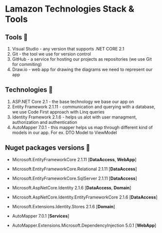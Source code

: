 # Lamazon Technologies Stack & Tools

## Tools 🔨
1. Visual Studio - any version that supports .NET CORE 2.1
2. Git - the tool we use for version control
3. GitHub - a service for hosting our projects as repositories (we use Git for commiting)
4. Draw.io - web app for drawing the diagrams we need to represent our app

## Technologies 🔩
1. ASP.NET Core 2.1 - the base technology we base our app on
2. Entity Framework 2.1.11 - communication and querying with a database, we use Code First approach with Linq queries
3. Identity Framework 2.1.6 - helps us alot with user managment, authorization and authentication
4. AutoMapper 7.0.1 - this mapper helps us map through different kind of models in our app. For ex. DTO Model to ViewModel

## Nuget packages versions 🔌
* Microsoft.EntityFrameworkCore 2.1.11 [**DataAccess**, **WebApp**]  
* Microsoft.EntityFrameworkCore.Relational 2.1.11 [**DataAccess**]  
* Microsoft.EntityFrameworkCore.SqlServer 2.1.11 [**DataAccess**]  

* Microsoft.AspNetCore.Identity 2.1.6 [**DataAccess**, **Domain**]  
* Microsoft.AspNetCore.Identity.EntityFrameworkCore 2.1.6 [**DataAccess**]  
* Microsoft.Extensions.Identity.Stores 2.1.6 [**Domain**]  

* AutoMapper 7.0.1 [**Services**]
* AutoMapper.Extensions.Microsoft.DependencyInjection 5.0.1 [**WebApp**]